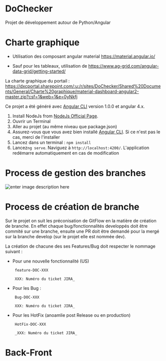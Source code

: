 # DoChecker

Projet de développement autour de Python/Angular

# Charte graphique 

 - Utilisation des composant angular material
   https://material.angular.io/  
   
 - Sauf pour les tableaux, utilisation de
   https://www.ag-grid.com/angular-data-grid/getting-started/
   
La charte graphique du portail : https://dxcportal.sharepoint.com/:u:/r/sites/DoChecker/Shared%20Documents/General/Charte%20graphique/material-dashboard-angular2-master.zip?csf=1&web=1&e=0yNkfj 

Ce projet a été généré avec [Angular CLI](https://github.com/angular/angular-cli) version 1.0.0 et angular 4.x.

1. Install NodeJs from [NodeJs Official Page](https://nodejs.org/en).
2. Ouvrir un Terminal
3. Aller au projet (au même niveau que package.json)
4. Assurez-vous que vous avez bien installé [Angular CLI](https://github.com/angular/angular-cli). Si ce n'est pas le cas, merci de l'installer
5. Lancez dans un terminal : ```npm install```
6. Lancez`ng serve`. Naviguez à `http://localhost:4200/`. L'application redémarre automatiquement en cas de modification


# Process de gestion des branches

![enter image description here](https://nvie.com/img/git-model@2x.png)

# Process de création de branche

Sur le projet on suit les préconisation de GitFlow en la matière de création de branche. En effet chaque bug/fonctionnalités developpés doit être commité sur une branche, ensuite une PR doit être demandé pour la mergé sur la branche develop (sur le projet elle est nommée dev). 

La création de chacune des ses Features/Bug doit respecter le nommage suivant :


 - Pour une nouvelle fonctionnalité (US)

		feature-DOC-XXX

		XXX: Numéro du ticket JIRA_

 - Pour les Bug :

		Bug-DOC-XXX

		XXX: Numéro du ticket JIRA_

 - Pour les HotFix (anoamlie post Release ou en production)

		HotFix-DOC-XXX

		_XXX: Numéro du ticket JIRA_



# Back-Front
